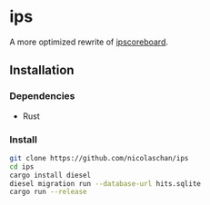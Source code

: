 # ips
A more optimized rewrite of [ipscoreboard](https://github.com/neelayjunnarkar/ipscoreboard).

## Installation
### Dependencies
- Rust

### Install
```bash
git clone https://github.com/nicolaschan/ips
cd ips
cargo install diesel
diesel migration run --database-url hits.sqlite
cargo run --release
```

